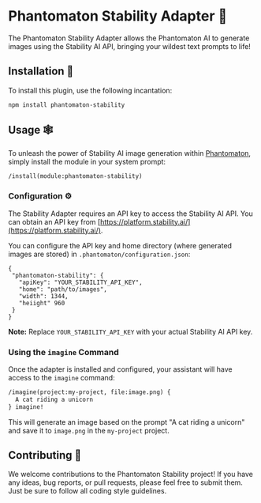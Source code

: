 # Phantomaton Stability Adapter 🌠

The Phantomaton Stability Adapter allows the Phantomaton AI to generate images using the Stability AI API, bringing your wildest text prompts to life!

## Installation 🔮

To install this plugin, use the following incantation:

```
npm install phantomaton-stability
```

## Usage 🕸️

To unleash the power of Stability AI image generation within [Phantomaton](https://github.com/phantomaton-ai/phantomaton), simply install the module in your system prompt:

```markdown
/install(module:phantomaton-stability)
```

### Configuration ⚙️

The Stability Adapter requires an API key to access the Stability AI API. You can obtain an API key from [https://platform.stability.ai/](https://platform.stability.ai/).

You can configure the API key and home directory (where generated images are stored) in `.phantomaton/configuration.json`:

```
{
 "phantomaton-stability": {
   "apiKey": "YOUR_STABILITY_API_KEY",
   "home": "path/to/images",
   "width": 1344,
   "heiight" 960
 }
}
```

**Note:** Replace `YOUR_STABILITY_API_KEY` with your actual Stability AI API key.

### Using the `imagine` Command

Once the adapter is installed and configured, your assistant will have access to the `imagine` command:

```markdown
/imagine(project:my-project, file:image.png) {
  A cat riding a unicorn
} imagine!
```

This will generate an image based on the prompt "A cat riding a unicorn" and save it to `image.png` in the `my-project` project.

## Contributing 🦄

We welcome contributions to the Phantomaton Stability project! If you have any ideas, bug reports, or pull requests, please feel free to submit them. Just be sure to follow all coding style guidelines.
